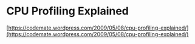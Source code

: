 # CPU Profiling Explained

[https://codemate.wordpress.com/2009/05/08/cpu-profiling-explained/](https://codemate.wordpress.com/2009/05/08/cpu-profiling-explained/)



